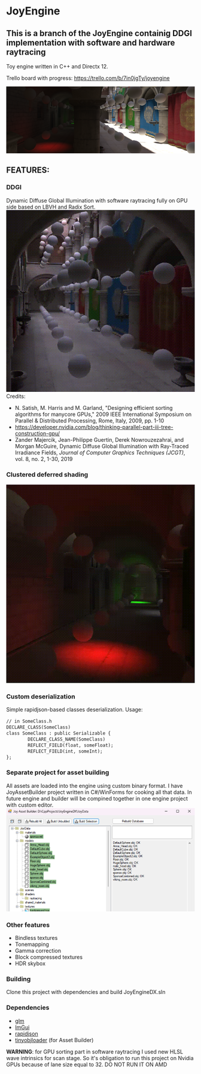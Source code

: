 # JoyEngine

## This is a branch of the JoyEngine containig DDGI implementation with software and hardware raytracing

Toy engine written in C++ and Directx 12. 

Trello board with progress: 
https://trello.com/b/7in0jgTy/joyengine

![Main screenshot](https://github.com/drzhn/DemoPicturesAndGifs/blob/main/Screenshot_7.png?raw=true)

## **FEATURES:**

### **DDGI**

Dynamic Diffuse Global Illumination with software raytracing fully on GPU side based on LBVH and Radix Sort. 
![DDGI demo](https://github.com/drzhn/DemoPicturesAndGifs/blob/main/ddgi_demo.gif?raw=true)
Credits:
- N. Satish, M. Harris and M. Garland, "Designing efficient sorting algorithms for manycore GPUs," 2009 IEEE International Symposium on Parallel & Distributed Processing, Rome, Italy, 2009, pp. 1-10
- https://developer.nvidia.com/blog/thinking-parallel-part-iii-tree-construction-gpu/
- Zander Majercik, Jean-Philippe Guertin, Derek Nowrouzezahrai, and Morgan McGuire, Dynamic Diffuse Global Illumination with Ray-Traced Irradiance Fields, _Journal of Computer Graphics Techniques (JCGT)_, vol. 8, no. 2, 1-30, 2019

### **Clustered deferred shading**

![Clusterd shading demo](https://github.com/drzhn/DemoPicturesAndGifs/blob/main/ice_video_20230316-230741.gif?raw=true)

### **Custom deserialization**

Simple rapidjson-based classes deserialization. Usage: 
 
    // in SomeClass.h
    DECLARE_CLASS(SomeClass)
    class SomeClass : public Serializable {
            DECLARE_CLASS_NAME(SomeClass)
            REFLECT_FIELD(float, someFloat);
            REFLECT_FIELD(int, someInt);
    };

### **Separate project for asset building**

All assets are loaded into the engine using custom binary format. I have JoyAssetBuilder project written in C#/WinForms for cooking all that data. In future engine and builder will be compined together in one engine project with custom editor.
![enter image description here](https://github.com/drzhn/DemoPicturesAndGifs/blob/main/Screenshot_8.png?raw=true)

### **Other features**
 - Bindless textures
 - Tonemapping
 - Gamma correction
 - Block compressed textures
 - HDR skybox

### **Building**
Clone this project with dependencies and build JoyEngineDX.sln

### **Dependencies** 

 - [glm](https://github.com/g-truc/glm)
 - [ImGui](https://github.com/ocornut/imgui)
 - [rapidjson](https://github.com/Tencent/rapidjson/releases)
 - [tinyobjloader](https://github.com/tinyobjloader/tinyobjloader) (for Asset Builder)

**WARNING**: for GPU sorting part in software raytracing I used new HLSL wave intrinsics for scan stage. So it's obligation to run this project on Nvidia GPUs because of lane size equal to 32. 
DO NOT RUN IT ON AMD
